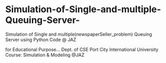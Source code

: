 # Simulation-of-Single-and-multiple-Queuing-Server-
Simulation of Single and multiple(newspaperSeller_problem) Queuing Server using Python Code @ JAZ 

for Educational Purpose...
Dept. of CSE
Port City International University
Course: Simulation & Modeling
@JAZ

